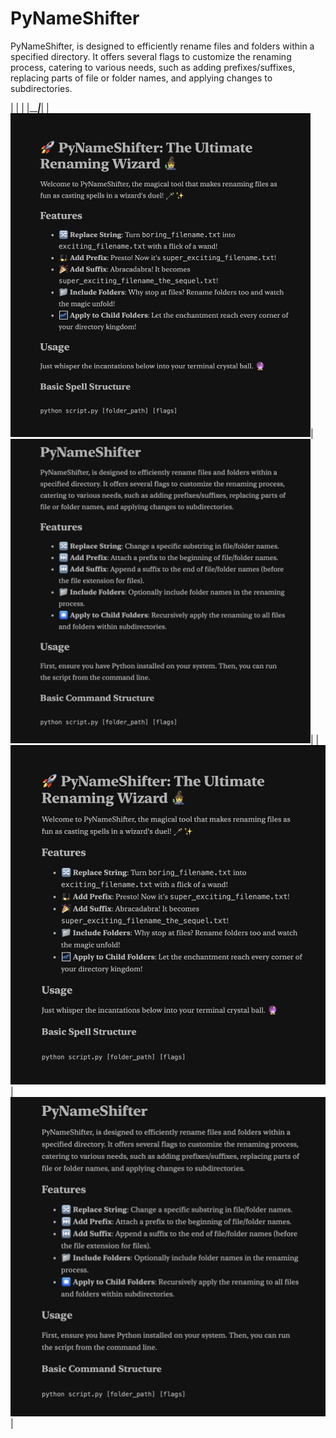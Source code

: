 
# PyNameShifter

PyNameShifter, is designed to efficiently rename files and folders within a specified directory. It offers several flags to customize the renaming process, catering to various needs, such as adding prefixes/suffixes, replacing parts of file or folder names, and applying changes to subdirectories.

|    |  |
|_____|___|
|<img src="./ReadMeS/assets/image-2.png" style="max-width: 50vw; height: auto;">|<img src="./ReadMeS/assets/image-1.png" style="max-width: 50vw; height: auto;">|
|[![Alt text](./ReadMeS/assets/image-2.png)](https://github.com/dam-ari/PyNameShifter/blob/main/ReadMeS/Weirdy-README.md)|[![Alt text](./ReadMeS/assets/image-1.png)](https://github.com/dam-ari/PyNameShifter/blob/main/ReadMeS/Classic-README.md)|
